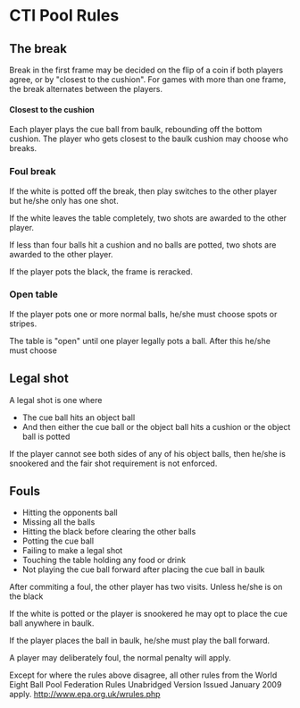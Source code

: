 # CTI Pool Rules

## The break
Break in the first frame may be decided on the flip of a coin if both players agree, or by "closest to the cushion".
For games with more than one frame, the break alternates between the players.

#### Closest to the cushion

Each player plays the cue ball from baulk, rebounding off the bottom cushion. The player who gets closest to the baulk cushion may choose who breaks.

### Foul break

If the white is potted off the break, then play switches to the other player but he/she only has one shot.

If the white leaves the table completely, two shots are awarded to the other player.

If less than four balls hit a cushion and no balls are potted, two shots are awarded to the other player.

If the player pots the black, the frame is reracked.

### Open table

If the player pots one or more normal balls, he/she must choose spots or stripes.

The table is "open" until one player legally pots a ball. After this he/she must choose

## Legal shot
A legal shot is one where
 - The cue ball hits an object ball 
 - And then either the cue ball or the object ball hits a cushion or the object ball is potted

If the player cannot see both sides of any of his object balls, then he/she is snookered and the fair shot requirement is not enforced.

## Fouls
 - Hitting the opponents ball
 - Missing all the balls
 - Hitting the black before clearing the other balls
 - Potting the cue ball
 - Failing to make a legal shot
 - Touching the table holding any food or drink
 - Not playing the cue ball forward after placing the cue ball in baulk

After commiting a foul, the other player has two visits.  Unless he/she is on the black

If the white is potted or the player is snookered he may opt to place the cue ball anywhere in baulk.

If the player places the ball in baulk, he/she must play the ball forward.

A player may deliberately foul, the normal penalty will apply.

Except for where the rules above disagree, all other rules from the World Eight Ball Pool Federation Rules Unabridged Version Issued January 2009 apply. http://www.epa.org.uk/wrules.php



